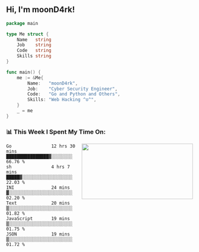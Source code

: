 <h2> Hi, I'm moonD4rk!</h2>

```go
package main

type Me struct {
	Name   string
	Job    string
	Code   string
	Skills string
}

func main() {
	me := &Me{
		Name:   "moonD4rk",
		Job:    "Cyber Security Engineer",
		Code:   "Go and Python and Others",
		Skills: "Web Hacking ^o^",
	}
	_ = me
}
```

<h3>📊 This Week I Spent My Time On:</h3>
<img align='right' src="https://github-readme-stats.vercel.app/api?username=moond4rk&show_icons=true&theme=radical", width="300" height="150">

<!--START_SECTION:waka-->

```text
Go               12 hrs 30 mins  ████████████████▓░░░░░░░░   66.76 %
sh               4 hrs 7 mins    █████▓░░░░░░░░░░░░░░░░░░░   22.03 %
INI              24 mins         ▓░░░░░░░░░░░░░░░░░░░░░░░░   02.20 %
Text             20 mins         ▒░░░░░░░░░░░░░░░░░░░░░░░░   01.82 %
JavaScript       19 mins         ▒░░░░░░░░░░░░░░░░░░░░░░░░   01.75 %
JSON             19 mins         ▒░░░░░░░░░░░░░░░░░░░░░░░░   01.72 %
```

<!--END_SECTION:waka-->

